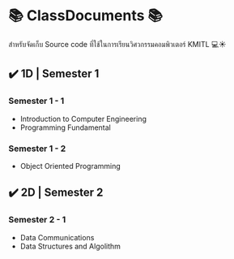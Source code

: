 # 📚 ClassDocuments 📚

สำหรับจัดเก็บ Source code ที่ใช้ในการเรียนวิศวกรรมคอมพิวเตอร์ KMITL 💻☀️


## ✔️ 1D | Semester 1

### Semester 1 - 1
* Introduction to Computer Engineering
* Programming Fundamental

### Semester 1 - 2
* Object Oriented Programming


## ✔️ 2D | Semester 2

### Semester 2 - 1
* Data Communications
* Data Structures and Algolithm
